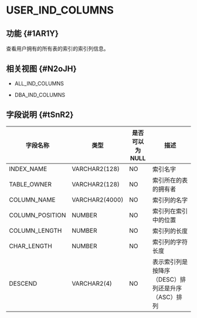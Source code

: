 USER_IND_COLUMNS 
=====================================



功能 {#1AR1Y}
-----------

查看用户拥有的所有表的索引的索引列信息。

相关视图 {#N2oJH}
-------------

* ALL_IND_COLUMNS

  

* DBA_IND_COLUMNS

  




字段说明 {#tSnR2}
-------------



|    **字段名称**     |     **类型**     | **是否可以为 NULL** |            **描述**            |
|-----------------|----------------|----------------|------------------------------|
| INDEX_NAME      | VARCHAR2(128)  | NO             | 索引名字                         |
| TABLE_OWNER     | VARCHAR2(128)  | NO             | 索引所在的表的拥有者                   |
| COLUMN_NAME     | VARCHAR2(4000) | NO             | 索引列的名字                       |
| COLUMN_POSITION | NUMBER         | NO             | 索引列在索引中的位置                   |
| COLUMN_LENGTH   | NUMBER         | NO             | 索引列的长度                       |
| CHAR_LENGTH     | NUMBER         | NO             | 索引列的字符长度                     |
| DESCEND         | VARCHAR2(4)    | NO             | 表示索引列是按降序（DESC）排列还是升序（ASC）排列 |



